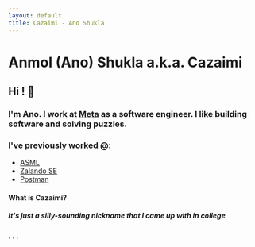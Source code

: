 ```yaml
---
layout: default
title: Cazaimi - Ano Shukla
---
```


# Anmol (Ano) Shukla a.k.a. Cazaimi

## Hi ! 👋

### I'm Ano. I work at [Meta](https://meta.com) as a software engineer. I like building software and solving puzzles.

### I've previously worked @:
* [ASML](https://asml.com "ASML Inc.")
* [Zalando SE](https://zalando.de "Zalando")
* [Postman](https://www.getpostman.com "Postman")


#### What is Cazaimi?
##### It's just a silly-sounding nickname that I came up with in college
. . .
